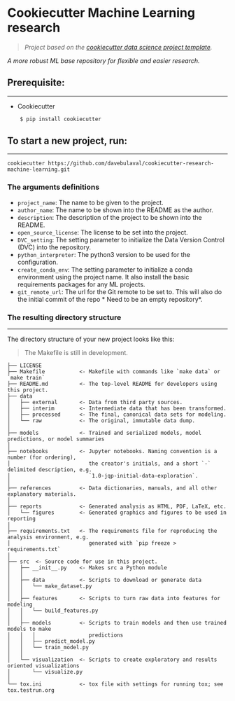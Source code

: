 # Cookiecutter Machine Learning research
> _Project based on the <a target="_blank" href="https://drivendata.github.io/cookiecutter-data-science/">cookiecutter data science project template</a>._


_A more robust ML base repository for flexible and easier research._


## Prerequisite:
-----------
 - Cookiecutter

``` bash
    $ pip install cookiecutter
```


## To start a new project, run:
------------

    cookiecutter https://github.com/davebulaval/cookiecutter-research-machine-learning.git

### The arguments definitions
 - `project_name`: The name to be given to the project.
 - `author_name`: The name to be shown into the README as the author.
 - `description`: The description of the project to be shown into the README.
 - `open_source_license`: The license to be set into the project.
 - `DVC_setting`: The setting parameter to initialize the Data Version Control (DVC) into the repository.
 - `python_interpreter`: The python3 version to be used for the configuration.
 - `create_conda_env`: The setting parameter to initialize a conda environment using the project name. It also install the basic requirements packages for any ML projects.
 - `git_remote_url`: The url for the Git remote to be set to. This will also do the initial commit of the repo * Need to be an empty repository*.

### The resulting directory structure
------------

The directory structure of your new project looks like this: 
 > The Makefile is still in development.

```
├── LICENSE
├── Makefile           <- Makefile with commands like `make data` or `make train`
├── README.md          <- The top-level README for developers using this project.
├── data
│   ├── external       <- Data from third party sources.
│   ├── interim        <- Intermediate data that has been transformed.
│   ├── processed      <- The final, canonical data sets for modeling.
│   └── raw            <- The original, immutable data dump.
│
├── models             <- Trained and serialized models, model predictions, or model summaries
│
├── notebooks          <- Jupyter notebooks. Naming convention is a number (for ordering),
│                         the creator's initials, and a short `-` delimited description, e.g.
│                         `1.0-jqp-initial-data-exploration`.
│
├── references         <- Data dictionaries, manuals, and all other explanatory materials.
│
├── reports            <- Generated analysis as HTML, PDF, LaTeX, etc.
│   └── figures        <- Generated graphics and figures to be used in reporting
│
├── requirements.txt   <- The requirements file for reproducing the analysis environment, e.g.
│                         generated with `pip freeze > requirements.txt`
│
├── src  <- Source code for use in this project.
│   ├── __init__.py    <- Makes src a Python module
│   │
│   ├── data           <- Scripts to download or generate data
│   │   └── make_dataset.py
│   │
│   ├── features       <- Scripts to turn raw data into features for modeling
│   │   └── build_features.py
│   │
│   ├── models         <- Scripts to train models and then use trained models to make
│   │   │                 predictions
│   │   ├── predict_model.py
│   │   └── train_model.py
│   │
│   └── visualization  <- Scripts to create exploratory and results oriented visualizations
│       └── visualize.py
│
└── tox.ini            <- tox file with settings for running tox; see tox.testrun.org
```

